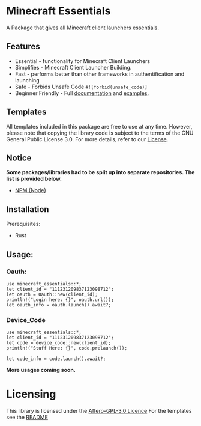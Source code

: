<!-- Minecraft-essentials - A Package that gives all Minecraft client essentials.
 * Copyright (C) 2024 minecraft-essentials
 *
 * This program is free software: you can redistribute it and/or modify
 * it under the terms of the GNU General Public License as published by
 * the Free Software Foundation; either version 3 of the License, or
 * (at your option) any later version.
 *
 * This program is distributed in the hope that it will be useful,
 * but WITHOUT ANY WARRANTY; without even the implied warranty of
 * MERCHANTABILITY or FITNESS FOR A PARTICULAR PURPOSE.  See the
 * GNU General Public License for more details.
 *
 * You should have received a copy of the GNU General Public License v3.0
 * along with this program.
 -->





# Minecraft Essentials

A Package that gives all Minecraft client launchers essentials.

## Features

- Essential - functionality for Minecraft Client Launchers
- Simplifies - Minecraft Client Launcher Building.
- Fast - performs better than other frameworks in authentification and launching
- Safe - Forbids Unsafe Code `#![forbid(unsafe_code)]`
- Beginner Friendly - Full [documentation](https://docs.rs/minecraft-eEssentials) and [examples](./templates/).

## Templates

All templates included in this package are free to use at any time. However, please note that copying the library code is subject to the terms of the GNU General Public License 3.0. For more details, refer to our [License](../LICENSE).

## Notice

**Some packages/libraries had to be split up into separate repositories. The list is provided below.**

- [NPM (Node)](https://github.com/minecraft-essentials/npm)

## Installation

Prerequisites: 
- Rust



## Usage:

### Oauth:
```rust,ignore
use minecraft_essentials::*;
let client_id = "111231209837123098712";
let oauth = Oauth::new(client_id);
println!("Login here: {}", oauth.url());
let oauth_info = oauth.launch().await?;
```

### Device_Code
```rust,ignore
use minecraft_essentials::*;
let client_id = "111231209837123098712";
let code = device_code::new(client_id);
println!("Stuff Here: {}", code.prelaunch());

let code_info = code.launch().await?;
```


**More usages coming soon.**

# Licensing

This library is licensed under the [Affero-GPL-3.0 Licence](./LICENSE)
For the templates see the [README](./templates/README.md)

